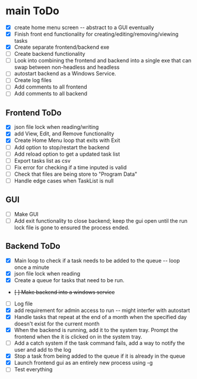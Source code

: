 # main ToDo
- [X] create home menu screen -- abstract to a GUI eventually
- [X] Finish front end functionality for creating/editing/removing/viewing tasks
- [X] Create separate frontend/backend exe 
- [ ] Create backend functionality
- [ ] Look into combining the frontend and backend into a single exe that can swap between non-headless and headless
- [ ] autostart backend as a Windows Service.
- [ ] Create log files
- [ ] Add comments to all frontend
- [ ] Add comments to all backend

## Frontend ToDo
- [X] json file lock when reading/writing
- [X] add View, Edit, and Remove functionality
- [X] Create Home Menu loop that exits with Exit
- [ ] Add option to stop/restart the backend
- [ ] Add reload option to get a updated task list
- [ ] Export tasks list as csv
- [ ] Fix error for checking if a time inputed is valid
- [ ] Check that files are being store to "Program Data"
- [ ] Handle edge cases when TaskList is null

## GUI
- [ ] Make GUI
- [ ] Add exit functionality to close backend; keep the gui open until the run lock file is gone to ensured the process ended.

## Backend ToDo
- [X] Main loop to check if a task needs to be added to the queue -- loop once a minute
- [X] json file lock when reading
- [X] Create a queue for tasks that need to be run.
- ~~[ ] Make backend into a windows service~~
- [ ] Log file
- [X] add requirement for admin access to run -- might interfer with autostart
- [X] Handle tasks that repeat at the end of a month when the specified day doesn't exist for the current month
- [X] When the backend is running, add it to the system tray. Prompt the frontend when the it is clicked on in the system tray.
- [ ] Add a catch system if the task command fails, add a way to notify the user and add to the log
- [X] Stop a task from being added to the queue if it is already in the queue
- [X] Launch frontend gui as an entirely new process using -g
- [ ] Test everything